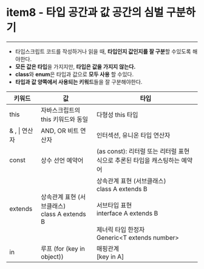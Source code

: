 # item8 - 타입 공간과 값 공간의 심벌 구분하기

---

- 타입스크립트 코드를 작성하거나 읽을 때, **타입인지 값인지를 잘 구분**할 수있도록 해야한다.
- **모든 값은 타입**을 가지지만, **타입은 값을 가지지 않는다.**
- **class**와 **enum**은 타입과 값으로 **모두 사용** 할 수있다.
- **타입과 값 양쪽에서 사용되는 키워드**들을 잘 구분해야한다.

| 키워드 | 값                                      | 타입                                                                                                                                  |
| --- |----------------------------------------|-------------------------------------------------------------------------------------------------------------------------------------|
| this | 자바스크립트의 this 키워드와 동일                   | 다형성 this 타입                                                                                                                         |
| & , &#124; 연산자 | AND, OR 비트 연산자                         | 인터섹션, 유니온 타입 연산자                                                                                                                    |
| const | 상수 선언 예약어                              | (as const): 리터럴 또는 리터럴 표현식으로 추론된 타입을 캐스팅하는 예약어                                                                                      |
| extends | 상속관계 표현 (서브클래스)<br/> class A extends B | 상속관계 표현 (서브클래스)<br/>class A extends B<br/><br/>서브타입 표현<br/>interface A extends B<br/><br/>제너릭 타입 한정자<br/>Generic\<T extends number> |
| in | 루프 (for (key in object)) | 매핑관계<br/>[key in A]                                                                                                                 |